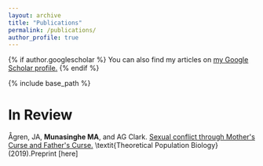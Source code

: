 ```yaml
---
layout: archive
title: "Publications"
permalink: /publications/
author_profile: true
---
```


{% if author.googlescholar %}
  You can also find my articles on <u><a href="{{author.googlescholar}}">my Google Scholar profile</a>.</u>
{% endif %}

{% include base_path %}


In Review
======

Ågren, JA, **Munasinghe MA**, and AG Clark. [Sexual conflict through Mother's Curse and Father's Curse.](https://www.biorxiv.org/content/biorxiv/early/2018/06/12/345611.full.pdf) \textit{Theoretical Population Biology} (2019).Preprint [here]